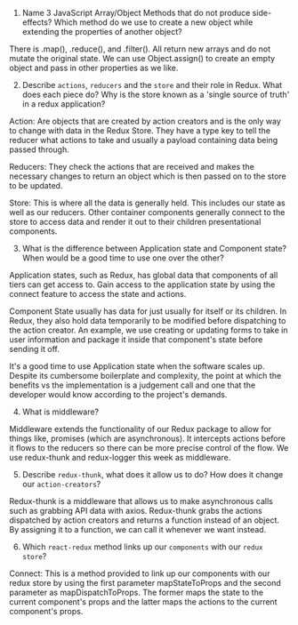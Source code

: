 1.  Name 3 JavaScript Array/Object Methods that do not produce side-effects? Which method do we use to create a new object while extending the properties of another object?

There is .map(), .reduce(), and .filter(). All return new arrays and do not mutate the original state. We can use Object.assign() to create an empty object and pass in other properties as we like.

2.  Describe `actions`, `reducers` and the `store` and their role in Redux. What does each piece do? Why is the store known as a 'single source of truth' in a redux application?

Action: Are objects that are created by action creators and is the only way to change with data in the Redux Store. They have a type key to tell the reducer what actions to take and usually a payload containing data being passed through.

Reducers: They check the actions that are received and makes the necessary changes to return an object which is then passed on to the store to be updated.

Store: This is where all the data is generally held. This includes our state as well as our reducers. Other container components generally connect to the store to access data and render it out to their children presentational components.

3.  What is the difference between Application state and Component state? When would be a good time to use one over the other?

Application states, such as Redux, has global data that components of all tiers can get access to. Gain access to the application state by using the connect feature to access the state and actions.

Component State usually has data for just usually for itself or its children. In Redux, they also hold data temporarily to be modified before dispatching to the action creator. An example, we use creating or updating forms to take in user information and package it inside that component's state before sending it off.

It's a good time to use Application state when the software scales up. Despite its cumbersome boilerplate and complexity, the point at which the benefits vs the implementation is a judgement call and one that the developer would know according to the project's demands.

4.  What is middleware?

Middleware extends the functionality of our Redux package to allow for things like, promises (which are asynchronous). It intercepts actions before it flows to the reducers so there can be more precise control of the flow. We use redux-thunk and redux-logger this week as middleware.

5.  Describe `redux-thunk`, what does it allow us to do? How does it change our `action-creators`?

Redux-thunk is a middleware that allows us to make asynchronous calls such as grabbing API data with axios. Redux-thunk grabs the actions dispatched by action creators and returns a function instead of an object. By assigning it to a function, we can call it whenever we want instead.

6.  Which `react-redux` method links up our `components` with our `redux store`?

Connect: This is a method provided to link up our components with our redux store by using the first parameter mapStateToProps and the second parameter as mapDispatchToProps. The former maps the state to the current component's props and the latter maps the actions to the current component's props.
